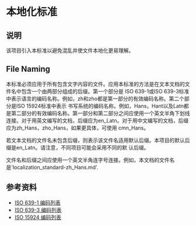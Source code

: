 # 本地化标准

## 说明

该项目引入本标准以避免混乱并使文件本地化更易理解。

## File Naming

本标准必须应用于所有包含文字内容的文件。应用本标准的方法是在文本文档的文件名中包含一个由两部分组成的后缀。第一个部分是
ISO 639-1或ISO 639-3标准中表示语言的编码名称。例如，zh和zho都是第一部分的有效编码名称。第二个部分是ISO 15924标准中表示
书写系统的编码名称。例如，Hans，Hant以及Latn都是第二部分的有效编码名称。第一部分和第二部分之间应使用一个英文半角下划线
连接。对于用英文编写的文档，后缀应为en_Latn。对于用中文编写的文档，后缀应为zh_Hans，zho_Hans，如果更具体，可使用
cmn_Hans。

若文本文档的文件名未包含后缀，则表示该文件名适用默认后缀。本项目的默认后缀是en_Latn。请注意，不同项目可能会采用不同的默
认后缀。

文件名和后缀之间应使用一个英文半角连字号连接。例如，本文档的文件名是'localization_standard-zh_Hans.md'.

## 参考资料

* [ISO 639-1 编码列表](https://en.wikipedia.org/wiki/List_of_ISO_639-1_codes)
* [ISO 639-3 编码列表](https://en.wikipedia.org/wiki/List_of_ISO_639-3_codes)
* [ISO 15924 编码列表](https://en.wikipedia.org/wiki/ISO_15924#List_of_codes)
